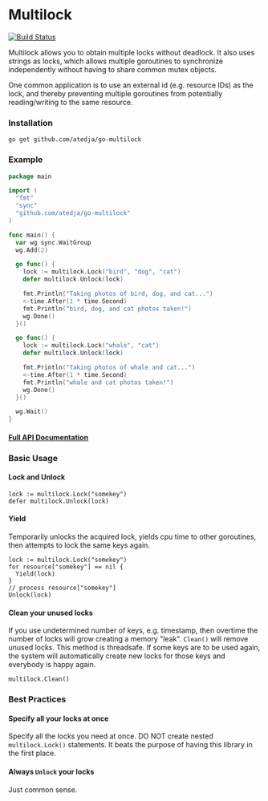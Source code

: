 # Multilock

[![Build Status](https://travis-ci.org/atedja/go-multilock.svg?branch=master)](https://travis-ci.org/atedja/go-multilock)

Multilock allows you to obtain multiple locks without deadlock. It also uses
strings as locks, which allows multiple goroutines to synchronize independently
without having to share common mutex objects.

One common application is to use an external id (e.g. resource IDs)
as the lock, and thereby preventing multiple goroutines from potentially
reading/writing to the same resource.

### Installation

    go get github.com/atedja/go-multilock

### Example

```go
package main

import (
  "fmt"
  "sync"
  "github.com/atedja/go-multilock"
)

func main() {
  var wg sync.WaitGroup
  wg.Add(2)

  go func() {
    lock := multilock.Lock("bird", "dog", "cat")
    defer multilock.Unlock(lock)

    fmt.Println("Taking photos of bird, dog, and cat...")
    <-time.After(1 * time.Second)
    fmt.Println("bird, dog, and cat photos taken!")
    wg.Done()
  }()

  go func() {
    lock := multilock.Lock("whale", "cat")
    defer multilock.Unlock(lock)

    fmt.Println("Taking photos of whale and cat...")
    <-time.After(1 * time.Second)
    fmt.Println("whale and cat photos taken!")
    wg.Done()
  }()

  wg.Wait()
}
```

#### [Full API Documentation](https://godoc.org/github.com/atedja/go-multilock)

### Basic Usage

#### Lock and Unlock

    lock := multilock.Lock("somekey")
    defer multilock.Unlock(lock)

#### Yield

Temporarily unlocks the acquired lock, yields cpu time to other goroutines, then attempts to lock the same keys again.

    lock := multilock.Lock("somekey")
    for resource["somekey"] == nil {
      Yield(lock)
    }
    // process resource["somekey"]
    Unlock(lock)

#### Clean your unused locks

If you use undetermined number of keys, e.g. timestamp, then overtime the number of locks will grow creating a
memory "leak". `Clean()` will remove unused locks. This method is threadsafe. If some keys are to be used again,
the system will automatically create new locks for those keys and everybody is happy again.

    multilock.Clean()

### Best Practices

#### Specify all your locks at once

Specify all the locks you need at once. DO NOT create nested `multilock.Lock()`
statements.  It beats the purpose of having this library in the first place.

#### Always `Unlock` your locks

Just common sense.
